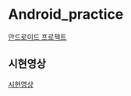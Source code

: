 # Android_practice
[안드로이드 프로젝트](https://swgitlab.yonsei.ac.kr/aleum-i/momokey)
## 시현영상
[시현영상](https://www.youtube.com/shorts/v0X5WpLzflM)

